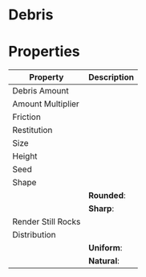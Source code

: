 # Debris


# Properties


| Property | Description| 
| -------- | -----------|
| Debris Amount |  |
| Amount Multiplier |  |
| Friction |  |
| Restitution |  |
| Size |  |
| Height |  |
| Seed |  |
| Shape |  |
| | **Rounded**: <desc> |
| | **Sharp**: <desc> |
| Render Still Rocks |  |
| Distribution |  |
| | **Uniform**: <desc> |
| | **Natural**: <desc> |






